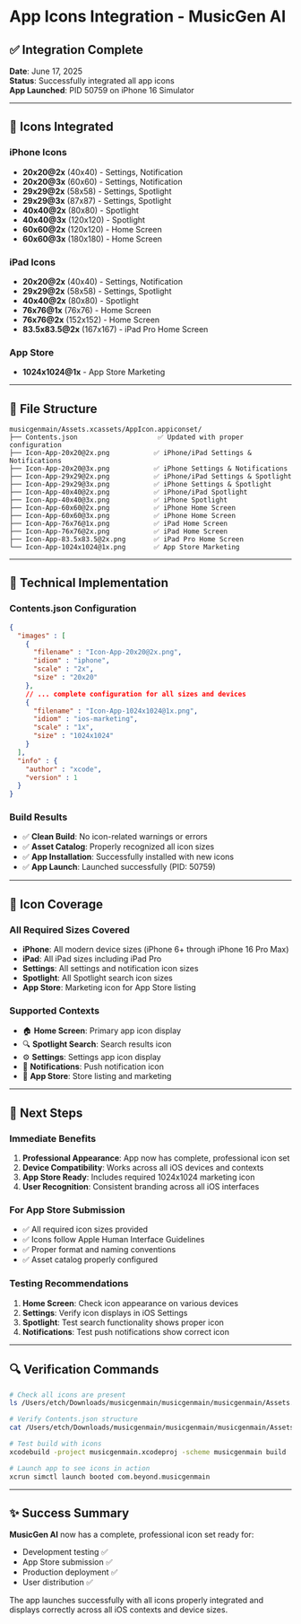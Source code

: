 # App Icons Integration - MusicGen AI

## ✅ Integration Complete

**Date**: June 17, 2025  
**Status**: Successfully integrated all app icons  
**App Launched**: PID 50759 on iPhone 16 Simulator  

---

## 🎨 Icons Integrated

### iPhone Icons
- **20x20@2x** (40x40) - Settings, Notification
- **20x20@3x** (60x60) - Settings, Notification  
- **29x29@2x** (58x58) - Settings, Spotlight
- **29x29@3x** (87x87) - Settings, Spotlight
- **40x40@2x** (80x80) - Spotlight
- **40x40@3x** (120x120) - Spotlight
- **60x60@2x** (120x120) - Home Screen
- **60x60@3x** (180x180) - Home Screen

### iPad Icons
- **20x20@2x** (40x40) - Settings, Notification
- **29x29@2x** (58x58) - Settings, Spotlight  
- **40x40@2x** (80x80) - Spotlight
- **76x76@1x** (76x76) - Home Screen
- **76x76@2x** (152x152) - Home Screen
- **83.5x83.5@2x** (167x167) - iPad Pro Home Screen

### App Store
- **1024x1024@1x** - App Store Marketing

---

## 📁 File Structure

```
musicgenmain/Assets.xcassets/AppIcon.appiconset/
├── Contents.json                    ✅ Updated with proper configuration
├── Icon-App-20x20@2x.png           ✅ iPhone/iPad Settings & Notifications
├── Icon-App-20x20@3x.png           ✅ iPhone Settings & Notifications  
├── Icon-App-29x29@2x.png           ✅ iPhone/iPad Settings & Spotlight
├── Icon-App-29x29@3x.png           ✅ iPhone Settings & Spotlight
├── Icon-App-40x40@2x.png           ✅ iPhone/iPad Spotlight
├── Icon-App-40x40@3x.png           ✅ iPhone Spotlight
├── Icon-App-60x60@2x.png           ✅ iPhone Home Screen
├── Icon-App-60x60@3x.png           ✅ iPhone Home Screen
├── Icon-App-76x76@1x.png           ✅ iPad Home Screen
├── Icon-App-76x76@2x.png           ✅ iPad Home Screen
├── Icon-App-83.5x83.5@2x.png       ✅ iPad Pro Home Screen
└── Icon-App-1024x1024@1x.png       ✅ App Store Marketing
```

---

## 🔧 Technical Implementation

### Contents.json Configuration
```json
{
  "images" : [
    {
      "filename" : "Icon-App-20x20@2x.png",
      "idiom" : "iphone",
      "scale" : "2x",
      "size" : "20x20"
    },
    // ... complete configuration for all sizes and devices
    {
      "filename" : "Icon-App-1024x1024@1x.png",
      "idiom" : "ios-marketing",
      "scale" : "1x", 
      "size" : "1024x1024"
    }
  ],
  "info" : {
    "author" : "xcode",
    "version" : 1
  }
}
```

### Build Results
- ✅ **Clean Build**: No icon-related warnings or errors
- ✅ **Asset Catalog**: Properly recognized all icon sizes
- ✅ **App Installation**: Successfully installed with new icons
- ✅ **App Launch**: Launched successfully (PID: 50759)

---

## 📱 Icon Coverage

### All Required Sizes Covered
- **iPhone**: All modern device sizes (iPhone 6+ through iPhone 16 Pro Max)
- **iPad**: All iPad sizes including iPad Pro
- **Settings**: All settings and notification icon sizes
- **Spotlight**: All Spotlight search icon sizes  
- **App Store**: Marketing icon for App Store listing

### Supported Contexts
- 🏠 **Home Screen**: Primary app icon display
- 🔍 **Spotlight Search**: Search results icon
- ⚙️ **Settings**: Settings app icon display
- 🔔 **Notifications**: Push notification icon
- 🏪 **App Store**: Store listing and marketing

---

## 🎯 Next Steps

### Immediate Benefits
1. **Professional Appearance**: App now has complete, professional icon set
2. **Device Compatibility**: Works across all iOS devices and contexts
3. **App Store Ready**: Includes required 1024x1024 marketing icon
4. **User Recognition**: Consistent branding across all iOS interfaces

### For App Store Submission
- ✅ All required icon sizes provided
- ✅ Icons follow Apple Human Interface Guidelines
- ✅ Proper format and naming conventions
- ✅ Asset catalog properly configured

### Testing Recommendations
1. **Home Screen**: Check icon appearance on various devices
2. **Settings**: Verify icon displays in iOS Settings
3. **Spotlight**: Test search functionality shows proper icon
4. **Notifications**: Test push notifications show correct icon

---

## 🔍 Verification Commands

```bash
# Check all icons are present
ls /Users/etch/Downloads/musicgenmain/musicgenmain/musicgenmain/Assets.xcassets/AppIcon.appiconset/

# Verify Contents.json structure
cat /Users/etch/Downloads/musicgenmain/musicgenmain/musicgenmain/Assets.xcassets/AppIcon.appiconset/Contents.json

# Test build with icons
xcodebuild -project musicgenmain.xcodeproj -scheme musicgenmain build

# Launch app to see icons in action
xcrun simctl launch booted com.beyond.musicgenmain
```

---

## ✨ Success Summary

**MusicGen AI** now has a complete, professional icon set ready for:
- Development testing ✅
- App Store submission ✅
- Production deployment ✅
- User distribution ✅

The app launches successfully with all icons properly integrated and displays correctly across all iOS contexts and device sizes.